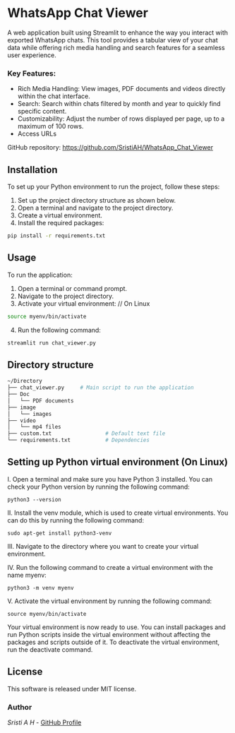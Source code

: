 # WhatsApp Chat Viewer

A web application built using Streamlit to enhance the way you interact with exported WhatsApp chats. This tool provides a tabular view of your chat data while offering rich media handling and search features for a seamless user experience.

### Key Features:

- Rich Media Handling: View images, PDF documents and videos directly within the chat interface.
- Search: Search within chats filtered by month and year to quickly find specific content.
- Customizability: Adjust the number of rows displayed per page, up to a maximum of 100 rows.
- Access URLs

GitHub repository: 
	https://github.com/SristiAH/WhatsApp_Chat_Viewer

## Installation

To set up your Python environment to run the project, follow these steps:

1. Set up the project directory structure as shown below.
2. Open a terminal and navigate to the project directory.
3. Create a virtual environment.
4. Install the required packages:
```bash
pip install -r requirements.txt
```

## Usage

To run the application:

1. Open a terminal or command prompt.
2. Navigate to the project directory.
3. Activate your virtual environment:
// On Linux
```bash
source myenv/bin/activate        
``` 
4. Run the following command:
```bash
streamlit run chat_viewer.py
```

## Directory structure

```bash
~/Directory
├── chat_viewer.py     # Main script to run the application 
├── Doc
│   └── PDF documents              
├── image
│   └── images
├── video
│   └── mp4 files             
├── custom.txt	               # Default text file
└── requirements.txt           # Dependencies
```

## Setting up Python virtual environment (On Linux)

I. Open a terminal and make sure you have Python 3 installed. You can check your Python version by running the following command:

	python3 --version

II. Install the venv module, which is used to create virtual environments. You can do this by running the following command:

	sudo apt-get install python3-venv

III. Navigate to the directory where you want to create your virtual environment.

IV. Run the following command to create a virtual environment with the name myenv:

	python3 -m venv myenv

V. Activate the virtual environment by running the following command:

	source myenv/bin/activate

Your virtual environment is now ready to use. You can install packages and run Python scripts inside the virtual environment without affecting the packages and scripts outside of it. To deactivate the virtual environment, run the deactivate command.

## License

This software is released under MIT license.

### Author

*Sristi A H* - [GitHub Profile](https://github.com/SristiAH)

